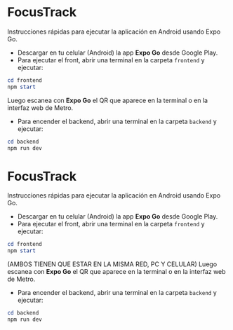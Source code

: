 # FocusTrack

Instrucciones rápidas para ejecutar la aplicación en Android usando Expo Go.

- Descargar en tu celular (Android) la app **Expo Go** desde Google Play.
- Para ejecutar el front, abrir una terminal en la carpeta `frontend` y ejecutar:

```powershell
cd frontend
npm start
```

Luego escanea con **Expo Go** el QR que aparece en la terminal o en la interfaz web de Metro.

- Para encender el backend, abrir una terminal en la carpeta `backend` y ejecutar:

```powershell
cd backend
npm run dev
```

# FocusTrack

Instrucciones rápidas para ejecutar la aplicación en Android usando Expo Go.

- Descargar en tu celular (Android) la app **Expo Go** desde Google Play.
- Para ejecutar el front, abrir una terminal en la carpeta `frontend` y ejecutar:

```powershell
cd frontend
npm start
```

(AMBOS TIENEN QUE ESTAR EN LA MISMA RED, PC Y CELULAR)
Luego escanea con **Expo Go** el QR que aparece en la terminal o en la interfaz web de Metro.

- Para encender el backend, abrir una terminal en la carpeta `backend` y ejecutar:

```powershell
cd backend
npm run dev
```
